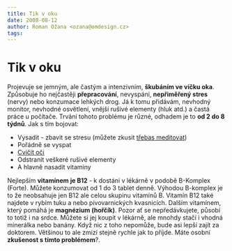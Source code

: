 ```yaml
---
title: Tik v oku
date: 2008-08-12
author: Roman Ožana <ozana@omdesign.cz>
tags: 
---
```



# Tik v oku

Projevuje se jemným, ale častým a intenzivním, **škubáním ve víčku oka**. Způsobuje ho nejčastěji **přepracování**, nevyspání, **nepřiměřený stres** (nervy) nebo konzumace lehkých drog. Já k tomu přidávám, nevhodný monitor, nevhodné osvětlení, vnější rušivé elementy (hluk atd.) a častá práce u počítače. Trvání tohoto problému je různé, odhadem je to **od 2 do 8 týdnů**. Jak s tím bojovat:

- Vysadit - zbavit se stresu (můžete zkusit [třebas meditovat](http://www.bdc.cz/ "Budhizmus Diamantové Cesty"))
- Pořádně se vyspat
- [ Cvičit oči](http://www.celostnimedicina.cz/oci-=-cviceni-zraku-pro-zdravou-dlouhovekost.htm "Oční cviky")
- Odstranit veškeré rušivé elementy
- A hlavně nasadit vitamíny

 Nejlepším **vitamínem je B12** - k dostání v lékárně v podobě B-Komplex (Forte). Můžete konzumovat od 1 do 3 tablet denně. Výhodou B-komplex je to že neobsahuje jen B12 ale celou skupinu vitamínů B. Vitamín B12 také najdete v rybím tuku a nebo pivovarnických kvasnicích. Dalším vitamínem, který pomáhá je **magnézium (hořčík)**. Pozor ať se nepředávkujete, působí to totiž i na srdce. Můžete si jej koupit v lékárně, ale mnohdy stačí i vhodná minerálka nebo banány. Když nic z toho nepomůže, bude asi lepší zajít za doktorem. Většinou to ale zmizí stejně rychle jak to příjde. Máte osobní **zkušenost s tímto problémem**?.